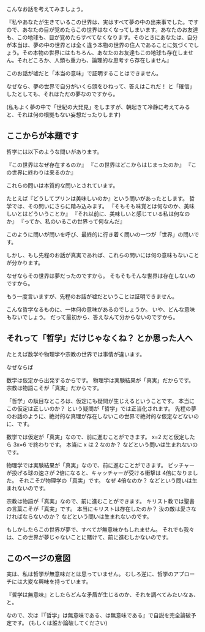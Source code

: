 
<!-- 「哲学」は無意味である (仮) -->

こんなお話を考えてみましょう。

『私やあなたが生きているこの世界は、実はすべて夢の中の出来事でした。ですので、あなたの目が覚めたらこの世界はなくなってしまいます。あなたのお友達も、この地球も、目が覚めたらすべてなくなります。そのときにあなたは、自分が本当は、夢の中の世界とは全く違う本物の世界の住人であることに気づくでしょう。その本物の世界にはもちろん、あなたのお友達もこの地球も存在しません。それどころか、人類も重力も、論理的な思考すら存在しません』

このお話が嘘だと「本当の意味」で証明することはできません。

なぜなら、夢の世界で自分がいくら頭をひねって、答えはこれだ！ と「確信」したとしても、それはただの夢なのですから。

(私もよく夢の中で「世紀の大発見」をしますが、朝起きて冷静に考えてみると、それは何の根拠もない妄想だったりします)


## ここからが本題です
哲学には以下のような問いがあります。

『この世界はなぜ存在するのか』
『この世界はどこからはじまったのか』
『この世界に終わりは来るのか』

これらの問いは本質的な問いとされています。

たとえば『どうしてプリンは美味しいのか』という問いがあったとします。
哲学では、その問いにさらに踏み込みます。
『そもそも味覚とは何なのか、美味しいとはどういうことか』
『それ以前に、美味しいと感じている私は何なのか』
『ってか、私のいるこの世界って何なんだ』

このように問いが問いを呼び、最終的に行き着く問いの一つが「世界」の問いです。

しかし、もし先程のお話が真実であれば、これらの問いには何の意味もないことが分かります。

なぜならその世界は夢だったのですから。
そもそもそんな世界は存在しないのですから。

もう一度言いますが、先程のお話が嘘だということは証明できません。

こんな哲学なるものに、一体何の意味があるのでしょうか。
いや、どんな意味もないでしょう。
だって最初から、答えなんて分からないのですから。


## それって「哲学」だけじゃなくね？ とか思った人へ

たとえば数学や物理学や宗教の世界では事情が違います。

なぜならば

数学は仮定から出発するからです。
物理学は実験結果が「真実」だからです。
宗教は物語こそが「真実」だからです。

「哲学」の駄目なところは、仮定にも疑問が生じえるということです。
本当にこの仮定は正しいのか？ という疑問が「哲学」では正当化されます。
先程の夢のお話のように、絶対的な真理が存在しないこの世界で絶対的な仮定などないのに、です。

数学では仮定が「真実」なので、前に進むことができます。
x=2 だと仮定したら 3x=6 で終わりです。
本当に x は 2 なのか？ などという問いは生まれないのです。

物理学では実験結果が「真実」なので、前に進むことができます。
ピッチャーが投げる球の速さが 2倍になると、キャッチャーが受ける衝撃は 4倍になりました。
それこそが物理学の「真実」です。
なぜ 4倍なのか？ などという問いは生まれないのです。

宗教は物語が「真実」なので、前に進むことができます。
キリスト教では聖書の言葉こそが「真実」です。
本当にキリストは存在したのか？ 汝の敵は愛さなければならないのか？ などという問いは生まれないのです。

もしかしたらこの世界が夢で、すべてが無意味かもしれません。
それでも我々は、この世界が夢じゃないことに賭けて、前に進むしかないのです。


## このページの意図

実は、私は哲学が無意味だとは思っていません。
むしろ逆に、哲学のアプローチには大変な興味を持っています。

『哲学は無意味』としたらどんな矛盾が生じるのか、それを調べてみたいなぁ、と。

なので、次は『「哲学」は無意味である、は無意味である』で自説を完全論破予定です。
(もしくは誰か論破してください)

